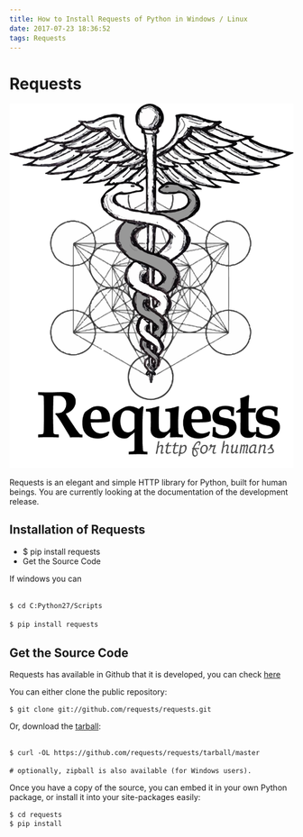 ```yaml
---
title: How to Install Requests of Python in Windows / Linux
date: 2017-07-23 18:36:52
tags: Requests
---
```


# Requests #

![loadind...](/images/Requests/requests-sidebar.png "Requests")

Requests is an elegant and simple HTTP library for Python, built for human beings. You are currently looking at the documentation of the development release.

## Installation of Requests ##

  - $ pip install requests  
  - Get the Source Code  

If windows you can  
```sh

$ cd C:Python27/Scripts

$ pip install requests

```
## Get the Source Code ##

Requests has available in Github that it is developed, you can check [here](https://github.com/requests/requests)

You can either clone the public repository:

```
$ git clone git://github.com/requests/requests.git

```

Or, download the [tarball](https://github.com/requests/requests/tarball/master):

```

$ curl -OL https://github.com/requests/requests/tarball/master

# optionally, zipball is also available (for Windows users).

```

Once you have a copy of the source, you can embed it in your own Python package, or install it into your site-packages easily:

```
$ cd requests
$ pip install 

```
